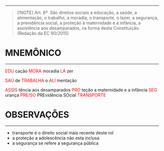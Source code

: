 
---

> [!NOTE] Art. 6º 
> São direitos sociais a 
> educação, a saúde, a alimentação, o trabalho, a moradia, o transporte, o lazer, a segurança, a previdência social, a proteção à maternidade e à infância, a assistência aos desamparados, na forma desta Constituição. (Redação da EC 90/2015)

# MNEMÔNICO
---
<font color="#ff0000">EDU</font> cação
<font color="#ff0000">MORA</font> moradia
<font color="#ff0000">LÁ</font> zer

<font color="#ff0000">SAÚ</font> de
<font color="#ff0000">TRABALHA</font> o
<font color="#ff0000">ALI</font> mentação

<font color="#ff0000">ASSIS</font> tência aos desamparados
<font color="#ff0000">PRO</font> teção a maternidade e a infância
<font color="#ff0000">SEG</font> urança
<font color="#ff0000">PRE/SO</font> PREvidência SOcial
<font color="#ff0000">TRANSPORTE</font> 

# OBSERVAÇÕES
---
- transporte é o direito social mais recente deste rol
- a proteção a adolescência não esta inclusa
- a segurança se refere a segurança pública